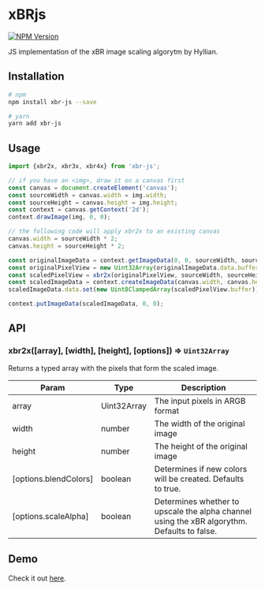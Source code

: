 # xBRjs

[![NPM Version](https://img.shields.io/npm/v/xbr-js.svg)](https://www.npmjs.com/package/xbr-js)

JS implementation of the xBR image scaling algorytm by Hyllian.

## Installation

```sh
# npm
npm install xbr-js --save

# yarn
yarn add xbr-js
```

## Usage

```js
import {xbr2x, xbr3x, xbr4x} from 'xbr-js';
```

```js
// if you have an <img>, draw it on a canvas first
const canvas = document.createElement('canvas');
const sourceWidth = canvas.width = img.width;
const sourceHeight = canvas.height = img.height;
const context = canvas.getContext('2d');
context.drawImage(img, 0, 0);

// the following code will apply xbr2x to an existing canvas
canvas.width = sourceWidth * 2;
canvas.height = sourceHeight * 2;

const originalImageData = context.getImageData(0, 0, sourceWidth, sourceHeight);
const originalPixelView = new Uint32Array(originalImageData.data.buffer);
const scaledPixelView = xbr2x(originalPixelView, sourceWidth, sourceHeight);
const scaledImageData = context.createImageData(canvas.width, canvas.height);
scaledImageData.data.set(new Uint8ClampedArray(scaledPixelView.buffer));

context.putImageData(scaledImageData, 0, 0);
```


## API

### xbr2x([array], [width], [height], [options]) ⇒ `Uint32Array`
Returns a typed array with the pixels that form the scaled image.

| Param | Type | Description |
|-------|------|-------------|
| array | Uint32Array | The input pixels in ARGB format |
| width | number | The width of the original image |
| height | number | The height of the original image |
| [options.blendColors] | boolean | Determines if new colors will be created. Defaults to true. |
| [options.scaleAlpha] | boolean | Determines whether to upscale the alpha channel using the xBR algorythm. Defaults to false. |

## Demo

Check it out [here](http://joseprio.github.io/xBRjs/demo/demo.html).
